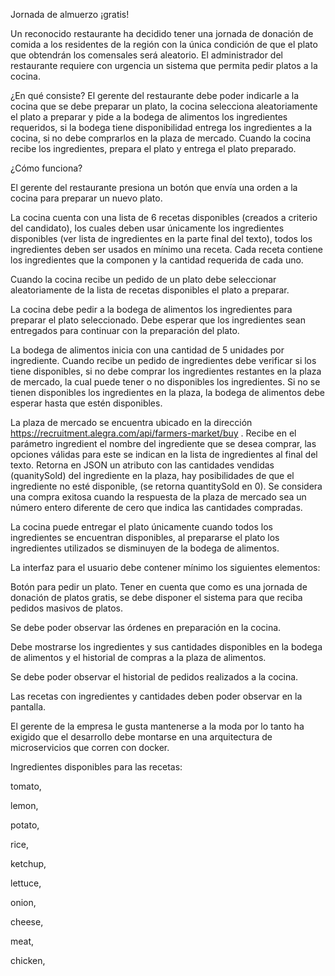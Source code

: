 Jornada de almuerzo ¡gratis!



Un reconocido restaurante ha decidido tener una jornada de donación de comida a los residentes de la región con la única condición de que el plato que obtendrán los comensales será aleatorio. El administrador del restaurante requiere con urgencia un sistema que permita pedir platos a la cocina.



¿En qué consiste?
El gerente del restaurante debe poder indicarle a la cocina que se debe preparar un plato, la cocina selecciona aleatoriamente el plato a preparar y pide a la bodega de alimentos los ingredientes requeridos, si la bodega tiene disponibilidad entrega los ingredientes a la cocina, si no debe comprarlos en la plaza de mercado. Cuando la cocina recibe los ingredientes, prepara el plato y entrega el plato preparado.



¿Cómo funciona?


El gerente del restaurante presiona un botón que envía una orden a la cocina para preparar un nuevo plato. 

La cocina cuenta con una lista de 6 recetas disponibles (creados a criterio del candidato), los cuales deben usar únicamente los ingredientes disponibles (ver lista de ingredientes en la parte final del texto), todos los ingredientes deben ser usados en mínimo una receta. Cada receta contiene los ingredientes que la componen y la cantidad requerida de cada uno.

Cuando la cocina recibe un pedido de un plato debe seleccionar aleatoriamente de la lista de recetas disponibles el plato a preparar.

La cocina debe pedir a la bodega de alimentos los ingredientes para preparar el plato seleccionado. Debe esperar que los ingredientes sean entregados para continuar con la preparación del plato.

La bodega de alimentos inicia con una cantidad de 5 unidades por ingrediente. Cuando recibe un pedido de ingredientes debe verificar si los tiene disponibles, si no debe comprar los ingredientes restantes en la plaza de mercado, la cual puede tener o no disponibles los ingredientes.  Si no se tienen disponibles los ingredientes en la plaza, la bodega de alimentos debe esperar hasta que estén disponibles.

La plaza de mercado se encuentra ubicado en la dirección https://recruitment.alegra.com/api/farmers-market/buy . Recibe en el parámetro ingredient el nombre del ingrediente que se desea comprar, las opciones válidas para este se indican en la lista de ingredientes al final del texto.  Retorna en JSON un atributo con las cantidades vendidas (quanitySold) del ingrediente en la plaza, hay posibilidades de que el ingrediente no esté disponible, (se retorna quantitySold en 0). Se considera una compra exitosa cuando la respuesta de la plaza de mercado sea un número entero diferente de cero que indica las cantidades compradas.

La cocina puede entregar el plato únicamente cuando todos los ingredientes se encuentran disponibles, al prepararse el plato los ingredientes utilizados se disminuyen de la bodega de alimentos.

La interfaz para el usuario debe contener mínimo los siguientes elementos:

Botón para pedir un plato. Tener en cuenta que como es una jornada de donación de platos gratis, se debe disponer el sistema para que reciba pedidos masivos de platos.

Se debe poder observar las órdenes en preparación en la cocina.

Debe mostrarse los ingredientes y sus cantidades disponibles en la bodega de alimentos y el historial de compras a la plaza de alimentos.

Se debe poder observar el historial de pedidos realizados a la cocina.

Las recetas con ingredientes y cantidades deben poder observar en la pantalla.



El gerente de la empresa le gusta mantenerse a la moda por lo tanto ha exigido que el desarrollo debe montarse en una arquitectura de microservicios que corren con docker.



Ingredientes disponibles para las recetas:



tomato,

lemon,

potato,

rice,

ketchup,

lettuce,

onion,

cheese,

meat,

chicken,